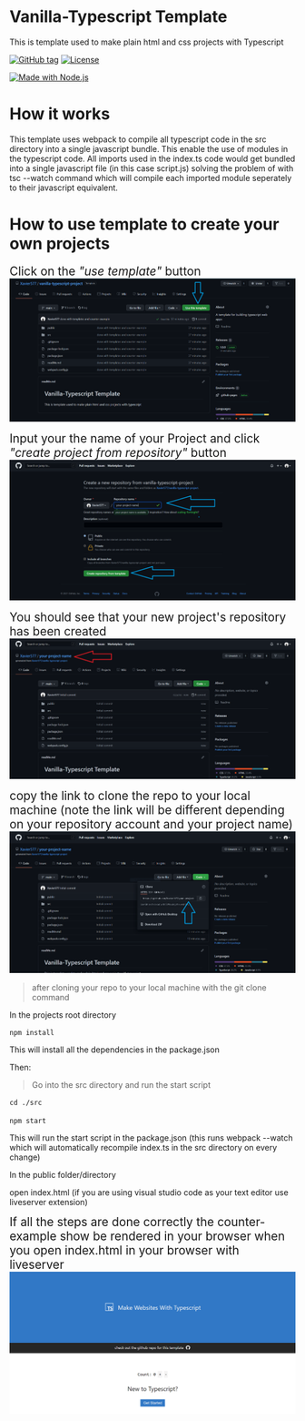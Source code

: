 # Vanilla-Typescript Template

This is template used to make plain html and css projects with Typescript

[![GitHub tag](https://img.shields.io/github/tag/Xavier577/vanilla-typescript-project?include_prereleases=&sort=semver)](https://github.com/Xavier577/vanilla-typescript-project/releases)
[![License](https://img.shields.io/badge/License-MIT-blue)](#license)

[![Made with Node.js](https://img.shields.io/badge/Node.js->=12-blue?logo=node.js&logoColor=white)](https://nodejs.org)

# How it works

This template uses webpack to compile all typescript code in the src directory into a single javascript bundle.
This enable the use of modules in the typescript code. All imports used in the index.ts code would get bundled into a single javascript file (in this case script.js) solving the problem of with tsc --watch command which will compile each imported module seperately to their javascript equivalent.

# How to use template to create your own projects

<p>
<span style="font-size: 1.3rem"> Click on the <em>"use template"</em> button </span> <br/>
<img src="./screenshots/useTemplate.PNG" alt="use template">
</p>

<p>
<span style="font-size: 1.3rem"> Input your the name of your Project and click <em>"create project from repository"</em> button </span> <br/>
<img src="./screenshots/create-project-from-template.PNG" alt="create new project from template">
</p>

<p>
<span style="font-size: 1.3rem"> You should see that your new project's repository has been created </span><br/>
<img src="./screenshots/new-project-created.PNG" alt="new-project-created">
</p>

<p>
<span style="font-size: 1.3rem"> copy the link to clone the repo to your local machine (note the link will be different depending on your repository account and your project name)</span> <br/>
<img src="./screenshots/clone-from-your-repo.PNG" alt="copy-repo-link">
</p>

> after cloning your repo to your local machine with the git clone command

In the projects root directory

```
npm install

```

This will install all the  dependencies in the package.json

Then:

> Go into the src directory and run the start script

```
cd ./src

npm start

```

This will run the start script in the package.json (this runs webpack --watch which will automatically recompile index.ts in the src directory on every change)

In the public folder/directory

open index.html (if you are using visual studio code as your text editor use liveserver extension)

<p>
<span style="font-size: 1.3rem"> 
If all the steps are done correctly the counter-example  show be rendered  in your browser when you open index.html in your browser with liveserver
</span> <br/>
<img src="./screenshots/counter-example.PNG" alt="counter-example">
</p>

